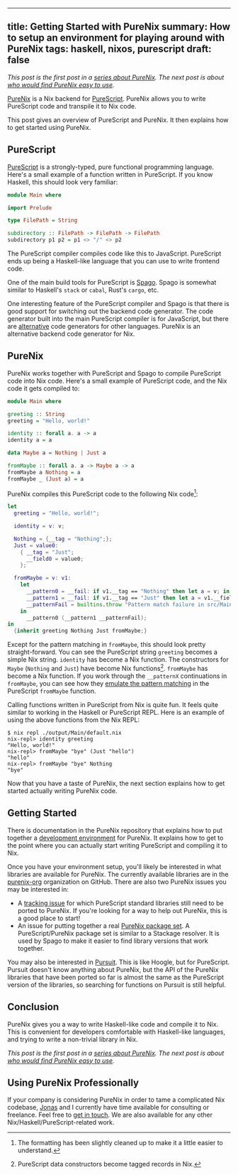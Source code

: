 ------------------------------------------------------
title: Getting Started with PureNix
summary: How to setup an environment for playing around with PureNix
tags: haskell, nixos, purescript
draft: false
------------------------------------------------------

*This post is the first post in a
[series about PureNix](./2022-01-03-purenix). The next post is about
[who would find PureNix easy to use](./2022-01-05-who-would-like-purenix).*

[PureNix](https://github.com/purenix-org/purenix) is a Nix backend for
[PureScript](https://www.purescript.org/).  PureNix allows you to write
PureScript code and transpile it to Nix code.

This post gives an overview of PureScript and PureNix. It then explains how to
get started using PureNix.

## PureScript

[PureScript](https://en.wikipedia.org/wiki/PureScript) is a strongly-typed,
pure functional programming language. Here's a small example of a function
written in PureScript.  If you know Haskell, this should look very familiar:

```purescript
module Main where

import Prelude

type FilePath = String

subdirectory :: FilePath -> FilePath -> FilePath
subdirectory p1 p2 = p1 <> "/" <> p2
```

The PureScript compiler compiles code like this to JavaScript.  PureScript ends
up being a Haskell-like language that you can use to write frontend code.

One of the main build tools for PureScript is
[Spago](https://github.com/purescript/spago).  Spago is somewhat similar to
Haskell's `stack` or `cabal`, Rust's `cargo`, etc.

One interesting feature of the PureScript compiler and Spago is that there is
good support for switching out the backend code generator.  The code generator
built into the main PureScript compiler is for JavaScript, but there are
[alternative](https://github.com/purescript/documentation/blob/master/ecosystem/Alternate-backends.md)
code generators for other languages.  PureNix is an alternative
backend code generator for Nix.

## PureNix

PureNix works together with PureScript and Spago to compile PureScript code
into Nix code.  Here's a small example of PureScript code, and the Nix code it
gets compiled to:

```purescript
module Main where

greeting :: String
greeting = "Hello, world!"

identity :: forall a. a -> a
identity a = a

data Maybe a = Nothing | Just a

fromMaybe :: forall a. a -> Maybe a -> a
fromMaybe a Nothing = a
fromMaybe _ (Just a) = a
```

PureNix compiles this PureScript code to the following Nix code[^modified]:

[^modified]: The formatting has been slightly cleaned up to make it a little
    easier to understand.

```nix
let
  greeting = "Hello, world!";

  identity = v: v;

  Nothing = {__tag = "Nothing";};
  Just = value0:
    { __tag = "Just";
      __field0 = value0;
    };

  fromMaybe = v: v1:
    let
      __pattern0 = __fail: if v1.__tag == "Nothing" then let a = v; in a else __fail;
      __pattern1 = __fail: if v1.__tag == "Just" then let a = v1.__field0; in a else __fail;
      __patternFail = builtins.throw "Pattern match failure in src/Main.purs at 11:1 - 11:41";
    in
      __pattern0 (__pattern1 __patternFail);
in
  {inherit greeting Nothing Just fromMaybe;}
```

Except for the pattern matching in `fromMaybe`, this should look pretty
straight-forward.  You can see the PureScript string `greeting` becomes a
simple Nix string.  `identity` has become a Nix function.  The constructors for
`Maybe` (`Nothing` and `Just`) have become Nix functions[^tagged].  `fromMaybe` has
become a Nix function.  If you work through the `__patternX` continuations in
`fromMaybe`, you can see how they
[emulate the pattern matching](https://jonascarpay.com/posts/2021-11-08-nix-adts.html)
in the PureScript `fromMaybe` function.

[^tagged]: PureScript data constructors become tagged records in Nix.

Calling functions written in PureScript from Nix is quite fun.  It feels quite
similar to working in the Haskell or PureScript REPL.  Here is an example of
using the above functions from the Nix REPL:

```console
$ nix repl ./output/Main/default.nix
nix-repl> identity greeting
"Hello, world!"
nix-repl> fromMaybe "bye" (Just "hello")
"hello"
nix-repl> fromMaybe "bye" Nothing
"bye"
```

Now that you have a taste of PureNix, the next section explains how to get
started actually writing PureNix code.

## Getting Started

There is documentation in the PureNix repository that explains how to
put together a
[development environment](https://github.com/purenix-org/purenix/blob/main/docs/quick-start.md)
for PureNix.  It explains how to get to the point where you can actually start
writing PureScript and compiling it to Nix.

Once you have your environment setup, you'll likely be interested in what
libraries are available for PureNix.  The currently available libraries
are in the [purenix-org](https://github.com/purenix-org/) organization on
GitHub.  There are also two PureNix issues you may be interested in:

-   A [tracking issue](https://github.com/purenix-org/purenix/issues/37)
    for which PureScript standard libraries still need to be ported to PureNix.
    If you're looking for a way to help out PureNix, this is a good place
    to start!
-   An issue for putting together a real
    [PureNix package set](https://github.com/purenix-org/purenix/issues/36).
    A PureScript/PureNix package set is similar to a Stackage resolver.  It is
    used by Spago to make it easier to find library versions that work together.

You may also be interested in [Pursuit](https://pursuit.purescript.org/).
This is like Hoogle, but for PureScript.  Pursuit doesn't know anything
about PureNix, but the API of the PureNix libraries that have been ported so
far is almost the same as the PureScript version of the libraries, so searching
for functions on Pursuit is still helpful.

## Conclusion

PureNix gives you a way to write Haskell-like code and compile it to Nix.  This
is convenient for developers comfortable with Haskell-like languages, and
trying to write a non-trivial library in Nix.

*This post is the first post in a
[series about PureNix](./2022-01-03-purenix). The next post is about
[who would find PureNix easy to use](./2022-01-05-who-would-like-purenix).*

## Using PureNix Professionally

If your company is considering PureNix in order to tame a complicated Nix
codebase, [Jonas](https://jonascarpay.com/) and I currently have time available
for consulting or freelance.  Feel free to [get in touch](/about).  We are also
available for any other Nix/Haskell/PureScript-related work.
